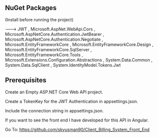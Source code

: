 ## NuGet Packages
(Install before running the project)

---> JWT
, Microsoft.AspNet.WebApi.Cors
, Microsoft.AspNetCore.Authentication.JwtBearer
, Microsoft.AspNetCore.Authentication.Negotiate
, Microsoft.EntityFrameworkCore
, Microsoft.EntityFrameworkCore.Design
, Microsoft.EntityFrameworkCore.SqlServer
, Microsoft.EntityFrameworkCore.Tools
, Microsoft.Extensions.Configuration.Abstractions
, System.Data.Common
, System.Data.SqlClient
, System.IdentityModel.Tokens.Jwt

## Prerequisites
Create an Empty ASP.NET Core Web API project.

Create a TokenKey for the JWT Authentication in appsettings.json.

Include the connection string in appsettings.json.

If you want to see the front end I have developed for this API in Angular.

Go To: https://github.com/skyusman90/Client_Billing_System_Front_End
